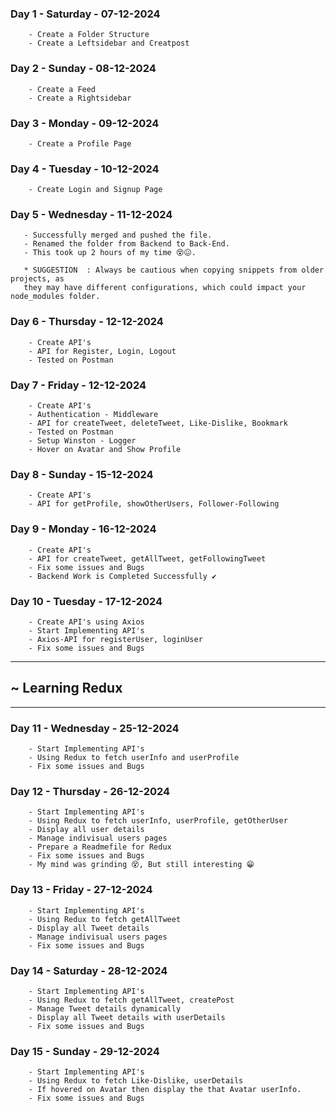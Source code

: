 ### Day 1 - Saturday  -  07-12-2024
        - Create a Folder Structure
        - Create a Leftsidebar and Creatpost

### Day 2 - Sunday  -  08-12-2024
        - Create a Feed 
        - Create a Rightsidebar

### Day 3 - Monday  -  09-12-2024
        - Create a Profile Page 
        
### Day 4 - Tuesday  -  10-12-2024
        - Create Login and Signup Page

### Day 5 - Wednesday  -  11-12-2024
       - Successfully merged and pushed the file.
       - Renamed the folder from Backend to Back-End.
       - This took up 2 hours of my time 😵😖.
       
       * SUGGESTION  : Always be cautious when copying snippets from older projects, as   
       they may have different configurations, which could impact your node_modules folder.

### Day 6 - Thursday  -  12-12-2024
        - Create API's
        - API for Register, Login, Logout
        - Tested on Postman

### Day 7 - Friday  -  12-12-2024
        - Create API's
        - Authentication - Middleware
        - API for createTweet, deleteTweet, Like-Dislike, Bookmark 
        - Tested on Postman
        - Setup Winston - Logger
        - Hover on Avatar and Show Profile

### Day 8 - Sunday  -  15-12-2024
        - Create API's
        - API for getProfile, showOtherUsers, Follower-Following


### Day 9 - Monday  -  16-12-2024
        - Create API's
        - API for createTweet, getAllTweet, getFollowingTweet
        - Fix some issues and Bugs
        - Backend Work is Completed Successfully ✔

### Day 10 - Tuesday  -  17-12-2024
        - Create API's using Axios
        - Start Implementing API's
        - Axios-API for registerUser, loginUser
        - Fix some issues and Bugs

-----------------------------------
##  ~ Learning Redux
-----------------------------------

### Day 11 - Wednesday  -  25-12-2024
        - Start Implementing API's
        - Using Redux to fetch userInfo and userProfile
        - Fix some issues and Bugs

### Day 12 - Thursday  -  26-12-2024
        - Start Implementing API's
        - Using Redux to fetch userInfo, userProfile, getOtherUser
        - Display all user details
        - Manage indivisual users pages
        - Prepare a Readmefile for Redux
        - Fix some issues and Bugs
        - My mind was grinding 😵, But still interesting 😁

### Day 13 - Friday  -  27-12-2024
        - Start Implementing API's
        - Using Redux to fetch getAllTweet
        - Display all Tweet details
        - Manage indivisual users pages
        - Fix some issues and Bugs

### Day 14 - Saturday  -  28-12-2024
        - Start Implementing API's
        - Using Redux to fetch getAllTweet, createPost
        - Manage Tweet details dynamically
        - Display all Tweet details with userDetails
        - Fix some issues and Bugs

### Day 15 - Sunday  -  29-12-2024
        - Start Implementing API's
        - Using Redux to fetch Like-Dislike, userDetails
        - If hovered on Avatar then display the that Avatar userInfo.
        - Fix some issues and Bugs



